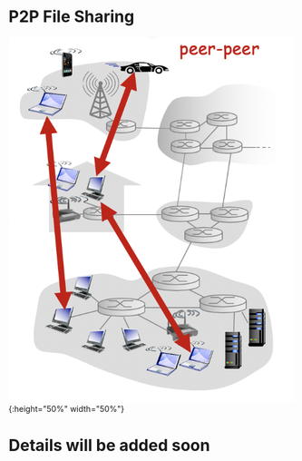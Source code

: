 # P2P File Sharing
![](https://github.com/Shantanu48114860/P2P-File-sharing/blob/master/images/p2p_pic.png){:height="50%" width="50%"}

# Details will be added soon
